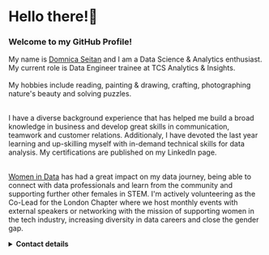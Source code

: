 <!DOCTYPE html>
<html>
<body>
<h1>Hello there!👋</h1>
<h3>Welcome to my GitHub Profile!</h3>
<p>My name is <a href="https://www.linkedin.com/in/domnica-seitan/">Domnica Seitan</a> and I am a Data Science & Analytics enthusiast. My current role is Data Engineer trainee at TCS Analytics & Insights. <br><br>
My hobbies include reading, painting & drawing, crafting, photographing nature's beauty and solving puzzles.<br><br>
  
I have a diverse background experience that has helped me build a broad knowledge in business and develop great skills in communication, teamwork and customer relations. Additionaly, I have devoted the last year learning and up-skilling myself with in-demand technical skills for data analysis. My certifications are published on my LinkedIn page.
<br><br>
</p>

<p><a href="https://www.womenindata.org/">Women in Data</a> has had a great impact on my data journey, being able to connect with data professionals and learn from the community and supporting further other females in STEM. I'm actively volunteering as the Co-Lead for the London Chapter where we host monthly events with external speakers or networking with the mission of supporting women in the tech industry, increasing diversity in data careers and close the gender gap.
     <br>
  
<details>
<summary><strong>Contact details</strong></summary>
  <p>Connect with me on <a href="https://www.linkedin.com/in/domnica-seitan/">LinkedIn</a> <br>
    For Women in Data queries please use: londonchapter@womenindata.org <br>
  
  
</p>
</details>
</body>
</html>

